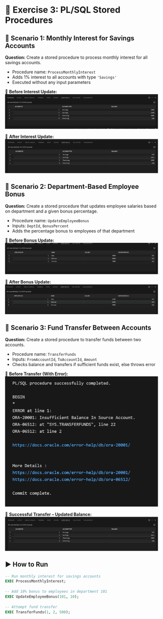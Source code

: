 # 🧾 Exercise 3: PL/SQL Stored Procedures

## 📘 Scenario 1: Monthly Interest for Savings Accounts

**Question:**
Create a stored procedure to process monthly interest for all savings accounts.

* Procedure name: `ProcessMonthlyInterest`
* Adds 1% interest to all accounts with type `'Savings'`
* Executed without any input parameters

📸 **Before Interest Update:**
![Accounts Table Before Interest Update](./Output/01_AccountsTable_BeforeInterestUpdate.png)

📸 **After Interest Update:**
![Account Balance After Transfer](./Output/04_Account_Balance_After_Transfer.png)

## 📘 Scenario 2: Department-Based Employee Bonus

**Question:**
Create a stored procedure that updates employee salaries based on department and a given bonus percentage.

* Procedure name: `UpdateEmployeeBonus`
* Inputs: `DeptId`, `BonusPercent`
* Adds the percentage bonus to employees of that department

📸 **Before Bonus Update:**
![Employees Table Before VIP Update](./Output/02_EmployeesTable_BeforeVIPUpdate.png)

📸 **After Bonus Update:**
![Employees Table After Transfer](./Output/05_Employees_Table_After_Transfer.png)

## 📘 Scenario 3: Fund Transfer Between Accounts

**Question:**
Create a stored procedure to transfer funds between two accounts.

* Procedure name: `TransferFunds`
* Inputs: `FromAccountId`, `ToAccountId`, `Amount`
* Checks balance and transfers if sufficient funds exist, else throws error

📸 **Before Transfer (With Error):**
![Transfer Error](./Output/03_TransferFunds_InsufficientBalance_Error.png)

📸 **Successful Transfer – Updated Balance:**
![Account Balance After Transfer](./Output/04_Account_Balance_After_Transfer.png)

## ▶️ How to Run

```sql
-- Run monthly interest for savings accounts
EXEC ProcessMonthlyInterest;

-- Add 10% bonus to employees in department 101
EXEC UpdateEmployeeBonus(101, 10);

-- Attempt fund transfer
EXEC TransferFunds(1, 2, 500);
```